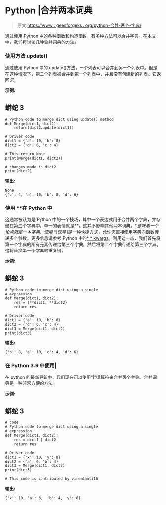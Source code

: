 # Python |合并两本词典

> 原文:[https://www . geesforgeks . org/python-合并-两个-字典/](https://www.geeksforgeeks.org/python-merging-two-dictionaries/)

通过使用 Python 中的各种函数和构造函数，有多种方法可以合并字典。在本文中，我们将讨论几种合并词典的方法。

### **使用方法 update()**

通过使用 Python 中的 update()方法，一个列表可以合并到另一个列表中。但是在这种情况下，第二个列表被合并到第一个列表中，并且没有创建新的列表。它返回*无*。

**示例:**

## 蟒蛇 3

```
# Python code to merge dict using update() method
def Merge(dict1, dict2):
    return(dict2.update(dict1))

# Driver code
dict1 = {'a': 10, 'b': 8}
dict2 = {'d': 6, 'c': 4}

# This return None
print(Merge(dict1, dict2))

# changes made in dict2
print(dict2)
```

**输出:**

```
None
{'c': 4, 'a': 10, 'b': 8, 'd': 6}

```

### **使用** [****在 Python 中**](https://www.geeksforgeeks.org/args-kwargs-python/)

这通常被认为是 Python 中的一个技巧，其中一个表达式用于合并两个字典，并存储在第三个字典中。单一的表情就是**。这并不影响其他两本词典。**意味着一个论点就是一本字典。使用* *[双星]是一种快捷方式，允许您直接使用字典向函数传递多个参数。更多信息请参考 Python 中的[* * kwargs](https://www.geeksforgeeks.org/args-kwargs-python/)。利用这一点，我们首先将第一个字典的所有元素传递给第三个字典，然后将第二个字典传递给第三个字典。这将替换第一个字典的重复键。

**示例:**

## 蟒蛇 3

```
# Python code to merge dict using a single
# expression
def Merge(dict1, dict2):
    res = {**dict1, **dict2}
    return res

# Driver code
dict1 = {'a': 10, 'b': 8}
dict2 = {'d': 6, 'c': 4}
dict3 = Merge(dict1, dict2)
print(dict3)
```

**输出:**

```
{'b': 8, 'a': 10, 'c': 4, 'd': 6}

```

### 在 Python 3.9 中使用|

在 python 的最新更新中，我们现在可以使用“|”运算符来合并两个字典。合并词典是一种非常方便的方法。

**示例:**

## 蟒蛇 3

```
# code
# Python code to merge dict using a single 
# expression
def Merge(dict1, dict2):
    res = dict1 | dict2
    return res

# Driver code
dict1 = {'x': 10, 'y': 8}
dict2 = {'a': 6, 'b': 4}
dict3 = Merge(dict1, dict2)
print(dict3)

# This code is contributed by virentanti16
```

**输出:**

```
{'x': 10, 'a': 6,  'b': 4, 'y': 8}

```
